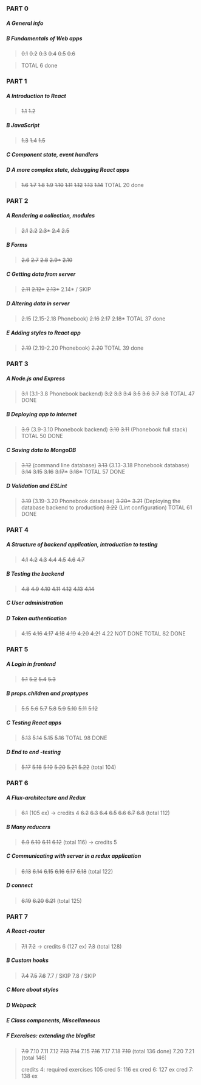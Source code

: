 ### PART 0
##### A General info
##### B Fundamentals of Web apps
>~~0.1~~
>~~0.2~~
>~~0.3~~
>~~0.4~~
>~~0.5~~
>~~0.6~~ 

>TOTAL 6 done 

### PART 1
##### A Introduction to React
>~~1.1~~
>~~1.2~~ 
##### B JavaScript
>~~1.3~~
>~~1.4~~
>~~1.5~~ 
##### C Component state, event handlers
##### D A more complex state, debugging React apps
>~~1.6~~
>~~1.7~~
>~~1.8~~
>~~1.9~~
>~~1.10~~
>~~1.11~~
>~~1.12~~
>~~1.13~~
>~~1.14~~ 
>TOTAL 20 done
### PART 2
##### A Rendering a collection, modules
>~~2.1~~
>~~2.2~~
>~~2.3*~~
>~~2.4~~
>~~2.5~~
##### B Forms
>~~2.6~~
>~~2.7~~
>~~2.8~~
>~~2.9*~~
>~~2.10~~
##### C Getting data from server
>~~2.11~~
>~~2.12*~~
>~~2.13*~~
>2.14* / SKIP
##### D Altering data in server
>~~2.15~~ (2.15-2.18 Phonebook)
>~~2.16~~
>~~2.17~~
>~~2.18*~~
>TOTAL 37 done
##### E Adding styles to React app
>~~2.19~~ (2.19-2.20 Phonebook)
>~~2.20~~
>TOTAL 39 done
### PART 3 
##### A Node.js and Express
>~~3.1~~ (3.1-3.8 Phonebook backend)
>~~3.2~~
>~~3.3~~
>~~3.4~~
>~~3.5~~
>~~3.6~~
>~~3.7~~
>~~3.8~~
TOTAL 47 DONE
##### B Deploying app to internet
>~~3.9~~ (3.9-3.10 Phonebook backend) 
>~~3.10~~
>~~3.11~~ (Phonebook full stack)
TOTAL 50 DONE
##### C Saving data to MongoDB
>~~3.12~~ (command line database)
>~~3.13~~ (3.13-3.18 Phonebook database)
>~~3.14~~
>~~3.15~~
>~~3.16~~
>~~3.17*~~
>~~3.18*~~
TOTAL 57 DONE
##### D Validation and ESLint
>~~3.19~~ (3.19-3.20 Phonebook database)
>~~3.20*~~
>~~3.21~~ (Deploying the database backend to production)
>~~3.22~~ (Lint configuration)
TOTAL 61 DONE
### PART 4
##### A Structure of backend application, introduction to testing
>~~4.1~~
>~~4.2~~
>~~4.3~~
>~~4.4~~
>~~4.5~~
>~~4.6~~
>~~4.7~~
##### B Testing the backend
>~~4.8~~
>~~4.9~~
>~~4.10~~
>~~4.11~~
>~~4.12~~
>~~4.13~~
>~~4.14~~
##### C User administration
##### D Token authentication
>~~4.15~~
>~~4.16~~
>~~4.17~~
>~~4.18~~
>~~4.19~~
>~~4.20~~
>~~4.21~~
>4.22 NOT DONE 
>TOTAL 82 DONE 
### PART 5 
##### A Login in frontend
>~~5.1~~
>~~5.2~~
>~~5.4~~
>~~5.3~~
##### B props.children and proptypes
>~~5.5~~
>~~5.6~~
>~~5.7~~
>~~5.8~~
>~~5.9~~
>~~5.10~~
>~~5.11~~
>~~5.12~~
##### C Testing React apps
>~~5.13~~
>~~5.14~~ 
>~~5.15~~
>~~5.16~~ TOTAL 98 DONE
##### D End to end -testing
>~~5.17~~
>~~5.18~~
>~~5.19~~
>~~5.20~~
>~~5.21~~
>~~5.22~~ (total 104)

### PART 6 
##### A Flux-architecture and Redux
>~~6.1~~ (105 ex) -> credits 4
>~~6.2~~
>~~6.3~~
>~~6.4~~
>~~6.5~~
>~~6.6~~
>~~6.7~~
>~~6.8~~ (total 112)
##### B Many reducers
>~~6.9~~
>~~6.10~~
>~~6.11~~
>~~6.12~~ (total 116) -> credits 5
##### C Communicating with server in a redux application 
>~~6.13~~
>~~6.14~~
>~~6.15~~
>~~6.16~~
>~~6.17~~
>~~6.18~~ (total 122)
##### D connect
>~~6.19~~
>~~6.20~~
>~~6.21~~ (total 125)

### PART 7
##### A React-router
>~~7.1~~
>~~7.2~~ -> credits 6 (127 ex)
>~~7.3~~ (total 128)
##### B Custom hooks
>~~7.4~~
>~~7.5~~ 
>~~7.6~~ 
>7.7 / SKIP 
>7.8 / SKIP 
##### C More about styles
##### D Webpack
##### E Class components, Miscellaneous
##### F Exercises: extending the bloglist
>~~7.9~~ 
>7.10
>7.11
>7.12
>~~7.13~~
>~~7.14~~
>7.15 
>~~7.16~~
>7.17
>7.18
>~~7.19~~ (total 136 done)
>7.20
>7.21 (total 146)
>
>credits 4: required exercises 105
>cred 5: 116 ex
>cred 6: 127 ex
>cred 7: 138 ex